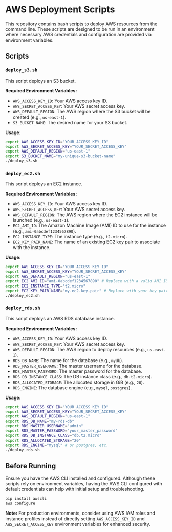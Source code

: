 # AWS Deployment Scripts

This repository contains bash scripts to deploy AWS resources from the command line. These scripts are designed to be run in an environment where necessary AWS credentials and configuration are provided via environment variables.

## Scripts

### `deploy_s3.sh`

This script deploys an S3 bucket.

**Required Environment Variables:**
- `AWS_ACCESS_KEY_ID`: Your AWS access key ID.
- `AWS_SECRET_ACCESS_KEY`: Your AWS secret access key.
- `AWS_DEFAULT_REGION`: The AWS region where the S3 bucket will be created (e.g., `us-east-1`).
- `S3_BUCKET_NAME`: The desired name for your S3 bucket.

**Usage:**
```bash
export AWS_ACCESS_KEY_ID="YOUR_ACCESS_KEY_ID"
export AWS_SECRET_ACCESS_KEY="YOUR_SECRET_ACCESS_KEY"
export AWS_DEFAULT_REGION="us-east-1"
export S3_BUCKET_NAME="my-unique-s3-bucket-name"
./deploy_s3.sh
```

### `deploy_ec2.sh`

This script deploys an EC2 instance.

**Required Environment Variables:**
- `AWS_ACCESS_KEY_ID`: Your AWS access key ID.
- `AWS_SECRET_ACCESS_KEY`: Your AWS secret access key.
- `AWS_DEFAULT_REGION`: The AWS region where the EC2 instance will be launched (e.g., `us-east-1`).
- `EC2_AMI_ID`: The Amazon Machine Image (AMI) ID to use for the instance (e.g., `ami-0abcdef1234567890`).
- `EC2_INSTANCE_TYPE`: The instance type (e.g., `t2.micro`).
- `EC2_KEY_PAIR_NAME`: The name of an existing EC2 key pair to associate with the instance.

**Usage:**
```bash
export AWS_ACCESS_KEY_ID="YOUR_ACCESS_KEY_ID"
export AWS_SECRET_ACCESS_KEY="YOUR_SECRET_ACCESS_KEY"
export AWS_DEFAULT_REGION="us-east-1"
export EC2_AMI_ID="ami-0abcdef1234567890" # Replace with a valid AMI ID for your region
export EC2_INSTANCE_TYPE="t2.micro"
export EC2_KEY_PAIR_NAME="my-ec2-key-pair" # Replace with your key pair name
./deploy_ec2.sh
```

### `deploy_rds.sh`

This script deploys an AWS RDS database instance.

**Required Environment Variables:**
- `AWS_ACCESS_KEY_ID`: Your AWS access key ID.
- `AWS_SECRET_ACCESS_KEY`: Your AWS secret access key.
- `AWS_DEFAULT_REGION`: The AWS region to deploy resources (e.g., `us-east-1`).
- `RDS_DB_NAME`: The name for the database (e.g., `mydb`).
- `RDS_MASTER_USERNAME`: The master username for the database.
- `RDS_MASTER_PASSWORD`: The master password for the database.
- `RDS_DB_INSTANCE_CLASS`: The DB instance class (e.g., `db.t2.micro`).
- `RDS_ALLOCATED_STORAGE`: The allocated storage in GiB (e.g., `20`).
- `RDS_ENGINE`: The database engine (e.g., `mysql`, `postgres`).

**Usage:**
```bash
export AWS_ACCESS_KEY_ID="YOUR_ACCESS_KEY_ID"
export AWS_SECRET_ACCESS_KEY="YOUR_SECRET_ACCESS_KEY"
export AWS_DEFAULT_REGION="us-east-1"
export RDS_DB_NAME="my-rds-db"
export RDS_MASTER_USERNAME="admin"
export RDS_MASTER_PASSWORD="your_master_password"
export RDS_DB_INSTANCE_CLASS="db.t2.micro"
export RDS_ALLOCATED_STORAGE="20"
export RDS_ENGINE="mysql" # or postgres, etc.
./deploy_rds.sh
```

## Before Running

Ensure you have the AWS CLI installed and configured. Although these scripts rely on environment variables, having the AWS CLI configured with default credentials can help with initial setup and troubleshooting.

```bash
pip install awscli
aws configure
```

**Note:** For production environments, consider using AWS IAM roles and instance profiles instead of directly setting `AWS_ACCESS_KEY_ID` and `AWS_SECRET_ACCESS_KEY` environment variables for enhanced security.